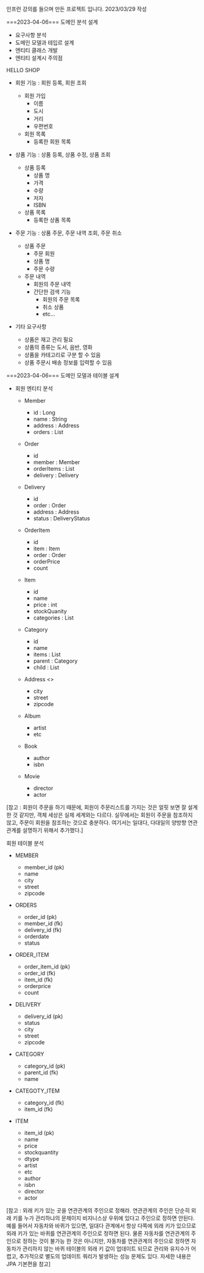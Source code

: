 인프런 강의를 들으며 만든 프로젝트 입니다.
2023/03/29 작성

===2023-04-06===
도메인 분석 설계
 - 요구사항 분석
 - 도메인 모델과 테입르 설계
 - 엔티티 클래스 개발
 - 엔티티 설계시 주의점

HELLO SHOP
 - 회원 기능 : 회원 등록, 회원 조회
   - 회원 가입
     - 이름
     - 도시
     - 거리
     - 우편번호
   - 회원 목록
     - 등록한 회원 목록
 
 - 상품 기능 : 상품 등록, 상품 수정, 상품 조회
   - 상품 등록
     - 상품 명
     - 가격
     - 수량
     - 저자
     - ISBN
   - 상품 목록
     - 등록한 상품 목록
 
 - 주문 기능 : 상품 주문, 주문 내역 조회, 주문 취소
   - 상품 주문
     - 주문 회원
     - 상품 명
     - 주문 수량
   - 주문 내역
     - 회원의 주문 내역
     - 간단한 검색 기능
       - 회원의 주문 목록
       - 취소 상품
       - etc...
 
 - 기타 요구사항
   - 상품은 재고 관리 필요
   - 상품의 종류는 도서, 음반, 영화
   - 상품을 카테고리로 구분 할 수 있음
   - 상품 주문시 배송 정보를 입력할 수 있음


===2023-04-06===
도메인 모델과 테이블 설계
 - 회원 엔티티 분석
   - Member
     - id           : Long
     - name         : String
     - address      : Address
     - orders       : List

   - Order 
     - id
     - member       : Member
     - orderItems   : List
     - delivery     : Delivery

   - Delivery
     - id
     - order        : Order
     - address      : Address
     - status       : DeliveryStatus

   - OrderItem
     - id
     - item         : Item
     - order        : Order
     - orderPrice
     - count

   - Item
     - id
     - name
     - price        : int
     - stockQuanity
     - categories   : List

   - Category
     - id
     - name
     - items        : List
     - parent       : Category
     - child        : List

   - Address <<Value Type>>
     - city
     - street
     - zipcode

   - Album
     - artist
     - etc

   - Book
     - author
     - isbn

   - Movie
     - director
     - actor

[참고 : 회원이 주문을 하기 때문에, 
회원이 주문리스트를 가지는 것은 얼핏 보면 잘 설계한 것 같지만, 
객체 세상은 실제 세계와는 다르다.
실무에서는 회원이 주문을 참조하지 않고,
주문이 회원을 참조하는 것으로 충분하다.
여기서는 일대다, 다대일의 양방향 연관관계를 설명하기 위해서 추가했다.]

회원 테이블 분석
 - MEMBER
   - member_id     (pk)
   - name
   - city
   - street
   - zipcode
 
 - ORDERS
   - order_id      (pk)
   - member_id     (fk)
   - delivery_id   (fk)
   - orderdate
   - status

 - ORDER_ITEM
   - order_item_id (pk)
   - order_id      (fk)
   - item_id       (fk)
   - orderprice
   - count

 - DELIVERY
   - delivery_id   (pk)
   - status
   - city
   - street
   - zipcode

 - CATEGORY
   - category_id   (pk)
   - parent_id     (fk)
   - name

 - CATEGOTY_ITEM
   - category_id   (fk)
   - item_id       (fk)

 - ITEM
   - item_id       (pk)
   - name
   - price
   - stockquantity
   - dtype
   - artist
   - etc
   - author
   - isbn
   - director
   - actor

[참고 : 외래 키가 있는 곳을 연관관계의 주인으로 정해라.
연관관계의 주인은 단순히 외래 키를 누가 관리하냐의 문제이지 
비지니스상 우위에 있다고 주인으로 정하면 안된다.
예를 들어서 자동차와 바퀴가 있으면, 일대다 관계에서 항상 
다쪽에 외래 키가 있으므로 외래 키가 있는 바퀴를 연관관계의 
주인으로 정하면 된다. 물론 자동차를 연관관계의 주인으로 
정하는 것이 불가능 한 것은 아니지만, 자동차를 연관관계의 
주인으로 정하면 자동차가 관리하지 않는 바퀴 테이블의 
외래 키 값이 업데이트 되므로 관리와 유지수가 어렵고, 
추가적으로 별도의 업데이트 쿼리가 발생하는 성능 문제도 있다.
자세한 내용은 JPA 기본편을 참고]